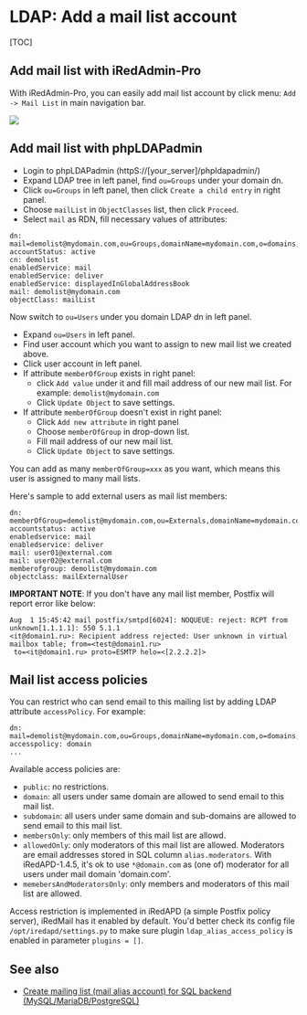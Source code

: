 # LDAP: Add a mail list account

[TOC]

## Add mail list with iRedAdmin-Pro

With iRedAdmin-Pro, you can easily add mail list account by click menu:
`Add -> Mail List` in main navigation bar.

![](../images/iredadmin/maillist_create.png)

## Add mail list with phpLDAPadmin

* Login to phpLDAPadmin (httpS://[your_server]/phpldapadmin/)
* Expand LDAP tree in left panel, find `ou=Groups` under your domain dn.
* Click `ou=Groups` in left panel, then click `Create a child entry` in right
  panel.
* Choose `mailList` in `ObjectClasses` list, then click `Proceed`.
* Select `mail` as RDN, fill necessary values of attributes:

```
dn: mail=demolist@mydomain.com,ou=Groups,domainName=mydomain.com,o=domains,dc=iredmail,dc=org
accountStatus: active
cn: demolist
enabledService: mail
enabledService: deliver
enabledService: displayedInGlobalAddressBook
mail: demolist@mydomain.com
objectClass: mailList
```

Now switch to `ou=Users` under you domain LDAP dn in left panel.

* Expand `ou=Users` in left panel.
* Find user account which you want to assign to new mail list we created above.
* Click user account in left panel.
* If attribute `memberOfGroup` exists in right panel:
	* click `Add value` under it and fill mail address of our new mail list. For example: `demolist@mydomain.com`
	* Click `Update Object` to save settings.
* If attribute `memberOfGroup` doesn't exist in right panel:
	* Click `Add new attribute` in right panel
	* Choose `memberOfGroup` in drop-down list.
	* Fill mail address of our new mail list.
	* Click `Update Object` to save settings.

You can add as many `memberOfGroup=xxx` as you want, which means this user is assigned to many mail lists.

Here's sample to add external users as mail list members:

```
dn: memberOfGroup=demolist@mydomain.com,ou=Externals,domainName=mydomain.com,o=domains,dc=iredmail,dc=org
accountstatus: active
enabledservice: mail
enabledservice: deliver
mail: user01@external.com
mail: user02@external.com
memberofgroup: demolist@mydomain.com
objectclass: mailExternalUser
```

__IMPORTANT NOTE__: If you don't have any mail list member, Postfix will report error like below:

```
Aug  1 15:45:42 mail postfix/smtpd[6024]: NOQUEUE: reject: RCPT from unknown[1.1.1.1]: 550 5.1.1
<it@domain1.ru>: Recipient address rejected: User unknown in virtual mailbox table; from=<test@domain1.ru>
 to=<it@domain1.ru> proto=ESMTP helo=<[2.2.2.2]>
```

## Mail list access policies

You can restrict who can send email to this mailing list by adding LDAP attribute `accessPolicy`. For example:

```
dn: mail=demolist@mydomain.com,ou=Groups,domainName=mydomain.com,o=domains,dc=iredmail,dc=org
accesspolicy: domain
...
```

Available access policies are:

* `public`: no restrictions.
* `domain`: all users under same domain are allowed to send email to this mail list.
* `subdomain`: all users under same domain and sub-domains are allowed to send email to this mail list.
* `membersOnly`: only members of this mail list are allowd.
* `allowedOnly`: only moderators of this mail list are allowed. Moderators
  are email addresses stored in SQL column `alias.moderators`. With iRedAPD-1.4.5,
  it's ok to use `*@domain.com` as (one of) moderator for all users under
  mail domain 'domain.com'.
* `memebersAndModeratorsOnly`: only members and moderators of this mail list are allowed.

Access restriction is implemented in iRedAPD (a simple Postfix policy server),
iRedMail has it enabled by default. You'd better check its config file
`/opt/iredapd/settings.py` to make sure plugin `ldap_alias_access_policy` is
enabled in parameter `plugins = []`.

## See also

* [Create mailing list (mail alias account) for SQL backend (MySQL/MariaDB/PostgreSQL)](./sql.create.mail.alias.html)
